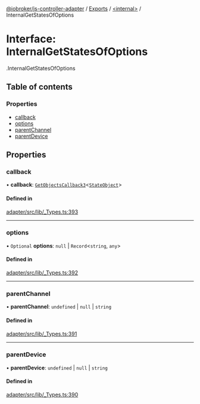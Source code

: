 [@iobroker/js-controller-adapter](../README.md) / [Exports](../modules.md) / [<internal\>](../modules/internal_.md) / InternalGetStatesOfOptions

# Interface: InternalGetStatesOfOptions

[<internal>](../modules/internal_.md).InternalGetStatesOfOptions

## Table of contents

### Properties

- [callback](internal_.InternalGetStatesOfOptions.md#callback)
- [options](internal_.InternalGetStatesOfOptions.md#options)
- [parentChannel](internal_.InternalGetStatesOfOptions.md#parentchannel)
- [parentDevice](internal_.InternalGetStatesOfOptions.md#parentdevice)

## Properties

### callback

• **callback**: [`GetObjectsCallback3`](../modules/internal_.md#getobjectscallback3)<[`StateObject`](internal_.StateObject.md)\>

#### Defined in

[adapter/src/lib/_Types.ts:393](https://github.com/ioBroker/ioBroker.js-controller/blob/a9d11a29/packages/adapter/src/lib/_Types.ts#L393)

___

### options

• `Optional` **options**: ``null`` \| `Record`<`string`, `any`\>

#### Defined in

[adapter/src/lib/_Types.ts:392](https://github.com/ioBroker/ioBroker.js-controller/blob/a9d11a29/packages/adapter/src/lib/_Types.ts#L392)

___

### parentChannel

• **parentChannel**: `undefined` \| ``null`` \| `string`

#### Defined in

[adapter/src/lib/_Types.ts:391](https://github.com/ioBroker/ioBroker.js-controller/blob/a9d11a29/packages/adapter/src/lib/_Types.ts#L391)

___

### parentDevice

• **parentDevice**: `undefined` \| ``null`` \| `string`

#### Defined in

[adapter/src/lib/_Types.ts:390](https://github.com/ioBroker/ioBroker.js-controller/blob/a9d11a29/packages/adapter/src/lib/_Types.ts#L390)
